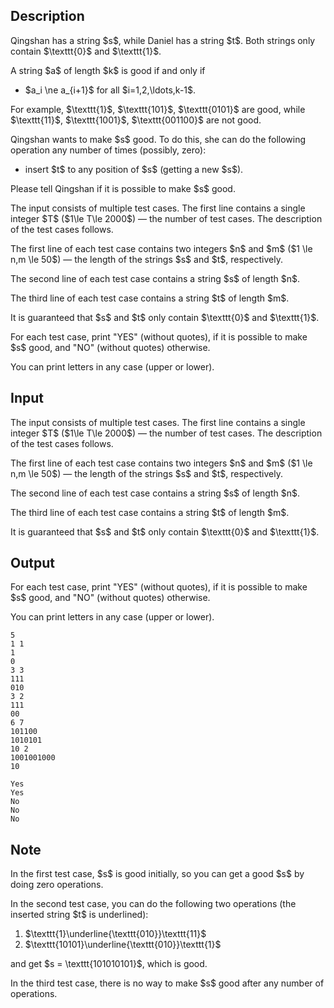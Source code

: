 ## Description

<div><p>Qingshan has a string $s$, while Daniel has a string $t$. Both strings only contain $\texttt{0}$ and $\texttt{1}$.</p><p>A string $a$ of length $k$ is good if and only if</p><ul> <li> $a_i \ne a_{i+1}$ for all $i=1,2,\ldots,k-1$. </li></ul><p>For example, $\texttt{1}$, $\texttt{101}$, $\texttt{0101}$ are good, while $\texttt{11}$, $\texttt{1001}$, $\texttt{001100}$ are not good.</p><p>Qingshan wants to make $s$ good. To do this, she can do the following operation any number of times (possibly, zero):</p><ul> <li> insert $t$ to any position of $s$ (getting a new $s$). </li></ul><p>Please tell Qingshan if it is possible to make $s$ good.</p></div><div class="input-specification"><p>The input consists of multiple test cases. The first line contains a single integer $T$ ($1\le T\le 2000$)&nbsp;— the number of test cases. The description of the test cases follows.</p><p>The first line of each test case contains two integers $n$ and $m$ ($1 \le n,m \le 50$)&nbsp;— the length of the strings $s$ and $t$, respectively.</p><p>The second line of each test case contains a string $s$ of length $n$.</p><p>The third line of each test case contains a string $t$ of length $m$.</p><p>It is guaranteed that $s$ and $t$ only contain $\texttt{0}$ and $\texttt{1}$.</p></div><div class="output-specification"><p>For each test case, print "<span class="tex-font-style-tt">YES</span>" (without quotes), if it is possible to make $s$ good, and "<span class="tex-font-style-tt">NO</span>" (without quotes) otherwise.</p><p>You can print letters in any case (upper or lower).</p></div>

## Input

<p>The input consists of multiple test cases. The first line contains a single integer $T$ ($1\le T\le 2000$)&nbsp;— the number of test cases. The description of the test cases follows.</p><p>The first line of each test case contains two integers $n$ and $m$ ($1 \le n,m \le 50$)&nbsp;— the length of the strings $s$ and $t$, respectively.</p><p>The second line of each test case contains a string $s$ of length $n$.</p><p>The third line of each test case contains a string $t$ of length $m$.</p><p>It is guaranteed that $s$ and $t$ only contain $\texttt{0}$ and $\texttt{1}$.</p>

## Output

<p>For each test case, print "<span class="tex-font-style-tt">YES</span>" (without quotes), if it is possible to make $s$ good, and "<span class="tex-font-style-tt">NO</span>" (without quotes) otherwise.</p><p>You can print letters in any case (upper or lower).</p>





```input1|2,3,4,8,9,10,14,15,16
5
1 1
1
0
3 3
111
010
3 2
111
00
6 7
101100
1010101
10 2
1001001000
10
```




```output1
Yes
Yes
No
No
No
```



## Note

<p>In the first test case, $s$ is good initially, so you can get a good $s$ by doing zero operations.</p><p>In the second test case, you can do the following two operations (the inserted string $t$ is underlined):</p><ol> <li> $\texttt{1}\underline{\texttt{010}}\texttt{11}$ </li><li> $\texttt{10101}\underline{\texttt{010}}\texttt{1}$ </li></ol><p>and get $s = \texttt{101010101}$, which is good.</p><p>In the third test case, there is no way to make $s$ good after any number of operations.</p>
